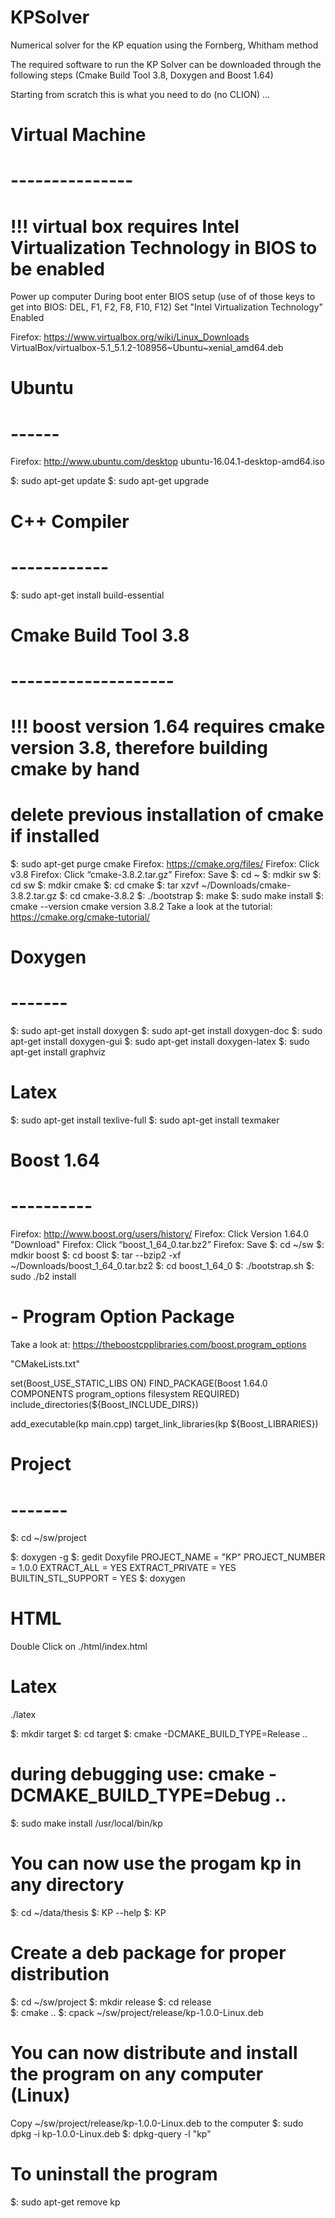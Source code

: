 # KPSolver
Numerical solver for the KP equation using the Fornberg, Whitham method


The required software to run the KP Solver can be downloaded through the following steps (Cmake Build Tool 3.8, Doxygen and Boost 1.64)

Starting from scratch this is what you need to do (no CLION) ...

# Virtual Machine
# ---------------
# !!! virtual box requires Intel Virtualization Technology in BIOS to be enabled
Power up computer
During boot enter BIOS setup (use of of those keys to get into BIOS: DEL, F1, F2, F8, F10, F12)
Set "Intel Virtualization Technology" Enabled

Firefox: https://www.virtualbox.org/wiki/Linux_Downloads
VirtualBox/virtualbox-5.1_5.1.2-108956~Ubuntu~xenial_amd64.deb

# Ubuntu
# ------
Firefox: http://www.ubuntu.com/desktop 
ubuntu-16.04.1-desktop-amd64.iso

$: sudo apt-get update
$: sudo apt-get upgrade

# C++ Compiler
# ------------
$: sudo apt-get install build-essential 

# Cmake Build Tool 3.8
# --------------------
# !!! boost version 1.64 requires cmake version 3.8, therefore building cmake by hand
# delete previous installation of cmake if installed
$: sudo apt-get purge cmake
Firefox: https://cmake.org/files/
Firefox: Click v3.8
Firefox: Click “cmake-3.8.2.tar.gz”
Firefox: Save
$: cd ~
$: mdkir sw
$: cd sw
$: mdkir cmake
$: cd cmake
$: tar xzvf ~/Downloads/cmake-3.8.2.tar.gz
$: cd cmake-3.8.2
$: ./bootstrap
$: make 
$: sudo make install
$: cmake --version
cmake version 3.8.2
Take a look at the tutorial: https://cmake.org/cmake-tutorial/

# Doxygen
# -------
$: sudo apt-get install doxygen
$: sudo apt-get install doxygen-doc
$: sudo apt-get install doxygen-gui
$: sudo apt-get install doxygen-latex
$: sudo apt-get install graphviz

# Latex
$: sudo apt-get install texlive-full
$: sudo apt-get install texmaker

# Boost 1.64
# ----------
Firefox: http://www.boost.org/users/history/ 
Firefox: Click Version 1.64.0 "Download"
Firefox: Click “boost_1_64_0.tar.bz2”
Firefox: Save
$: cd ~/sw
$: mdkir boost
$: cd boost
$: tar --bzip2 -xf ~/Downloads/boost_1_64_0.tar.bz2
$: cd boost_1_64_0
$: ./bootstrap.sh
$: sudo ./b2 install
# - Program Option Package
Take a look at: https://theboostcpplibraries.com/boost.program_options

"CMakeLists.txt" 

set(Boost_USE_STATIC_LIBS ON)
FIND_PACKAGE(Boost 1.64.0 COMPONENTS program_options filesystem REQUIRED)
include_directories(${Boost_INCLUDE_DIRS})

add_executable(kp main.cpp)
target_link_libraries(kp ${Boost_LIBRARIES})

# Project
# -------
$: cd ~/sw/project

$: doxygen -g
$: gedit Doxyfile
PROJECT_NAME = "KP"
PROJECT_NUMBER = 1.0.0
EXTRACT_ALL = YES
EXTRACT_PRIVATE = YES
BUILTIN_STL_SUPPORT = YES
$: doxygen
# HTML
Double Click on ./html/index.html
# Latex
./latex

$: mkdir target
$: cd target 
$: cmake -DCMAKE_BUILD_TYPE=Release ..
# during debugging use: cmake -DCMAKE_BUILD_TYPE=Debug ..
$: sudo make install
/usr/local/bin/kp
# You can now use the progam kp in any directory
$: cd ~/data/thesis
$: KP --help
$: KP

# Create a deb package for proper distribution
$: cd ~/sw/project
$: mkdir release
$: cd release  
$: cmake ..
$: cpack
~/sw/project/release/kp-1.0.0-Linux.deb
# You can now distribute and install the program on any computer (Linux)
Copy ~/sw/project/release/kp-1.0.0-Linux.deb to the computer
$: sudo dpkg -i kp-1.0.0-Linux.deb
$: dpkg-query -l "kp"
# To uninstall the program
$: sudo apt-get remove kp



